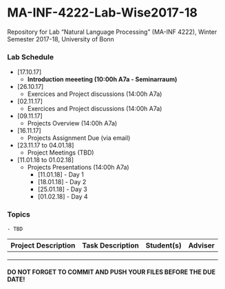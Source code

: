 # MA-INF-4222-Lab-Wise2017-18
Repository for Lab “Natural Language Processing” (MA-INF 4222), Winter Semester 2017-18, University of Bonn

### Lab Schedule
- [17.10.17]
	- **Introduction meeeting (10:00h A7a - Seminarraum)**
- [26.10.17]
	- Exercices and Project discussions (14:00h A7a)
- [02.11.17]
	- Exercices and Project discussions (14:00h A7a)
- [09.11.17]
	- Projects Overview (14:00h A7a)
- [16.11.17]
	- Projects Assignment Due (via email)
- [23.11.17 to 04.01.18]
	- Project Meetings (TBD)
- [11.01.18 to 01.02.18]
	- Projects Presentations (14:00h A7a)
		- [11.01.18] - Day 1
		- [18.01.18] - Day 2
		- [25.01.18] - Day 3
		- [01.02.18] - Day 4

### Topics
	- TBD

| Project Description | Task Description  | Student(s) | Adviser  |
|---------------------|-------------------|---------|----------|
|   |  |    |  | 
|   |  |    |  | 
|   |  |    |  | 

#### DO NOT FORGET TO COMMIT AND PUSH YOUR FILES BEFORE THE DUE DATE!

